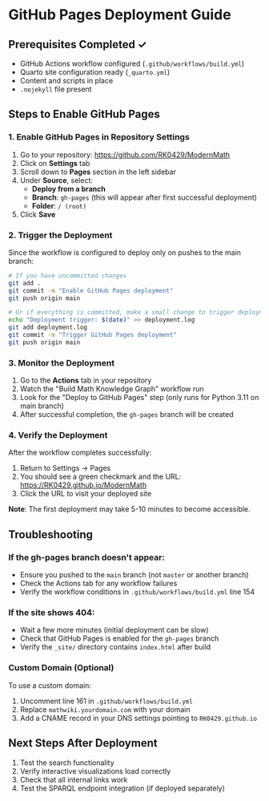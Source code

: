 # GitHub Pages Deployment Guide

## Prerequisites Completed ✓
- GitHub Actions workflow configured (`.github/workflows/build.yml`)
- Quarto site configuration ready (`_quarto.yml`)
- Content and scripts in place
- `.nojekyll` file present

## Steps to Enable GitHub Pages

### 1. Enable GitHub Pages in Repository Settings

1. Go to your repository: https://github.com/RK0429/ModernMath
2. Click on **Settings** tab
3. Scroll down to **Pages** section in the left sidebar
4. Under **Source**, select:
   - **Deploy from a branch**
   - **Branch**: `gh-pages` (this will appear after first successful deployment)
   - **Folder**: `/ (root)`
5. Click **Save**

### 2. Trigger the Deployment

Since the workflow is configured to deploy only on pushes to the main branch:

```bash
# If you have uncommitted changes
git add .
git commit -m "Enable GitHub Pages deployment"
git push origin main

# Or if everything is committed, make a small change to trigger deployment
echo "Deployment trigger: $(date)" >> deployment.log
git add deployment.log
git commit -m "Trigger GitHub Pages deployment"
git push origin main
```

### 3. Monitor the Deployment

1. Go to the **Actions** tab in your repository
2. Watch the "Build Math Knowledge Graph" workflow run
3. Look for the "Deploy to GitHub Pages" step (only runs for Python 3.11 on main branch)
4. After successful completion, the `gh-pages` branch will be created

### 4. Verify the Deployment

After the workflow completes successfully:

1. Return to Settings → Pages
2. You should see a green checkmark and the URL: https://RK0429.github.io/ModernMath
3. Click the URL to visit your deployed site

**Note**: The first deployment may take 5-10 minutes to become accessible.

## Troubleshooting

### If the gh-pages branch doesn't appear:
- Ensure you pushed to the `main` branch (not `master` or another branch)
- Check the Actions tab for any workflow failures
- Verify the workflow conditions in `.github/workflows/build.yml` line 154

### If the site shows 404:
- Wait a few more minutes (initial deployment can be slow)
- Check that GitHub Pages is enabled for the `gh-pages` branch
- Verify the `_site/` directory contains `index.html` after build

### Custom Domain (Optional)
To use a custom domain:
1. Uncomment line 161 in `.github/workflows/build.yml`
2. Replace `mathwiki.yourdomain.com` with your domain
3. Add a CNAME record in your DNS settings pointing to `RK0429.github.io`

## Next Steps After Deployment

1. Test the search functionality
2. Verify interactive visualizations load correctly
3. Check that all internal links work
4. Test the SPARQL endpoint integration (if deployed separately)
